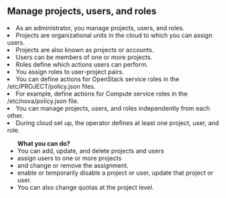 Manage projects, users, and roles
--------------------------------------
<li>As an administrator, you manage projects, users, and roles. </li>
<li>Projects are organizational units in the cloud to which you can assign users.</li>
<li>Projects are also known as projects or accounts. 
<li>Users can be members of one or more projects.</li>
<li>Roles define which actions users can perform.</li>
<li>You assign roles to user-project pairs.</li>

<li>You can define actions for OpenStack service roles in the /etc/PROJECT/policy.json files.</li>
<li>For example, define actions for Compute service roles in the /etc/nova/policy.json file.</li>

<li>You can manage projects, users, and roles independently from each other.</li>

<li>During cloud set up, the operator defines at least one project, user, and role.</li>
<ul><b>What you can do?</b>
  <li>You can add, update, and delete projects and users</li> 
  <li>assign users to one or more projects</li>
  <li>and change or remove the assignment.</li>
  <li>enable or temporarily disable a project or user, update that project or user.</li>
  <li>You can also change quotas at the project level.</li>
</ul>  
